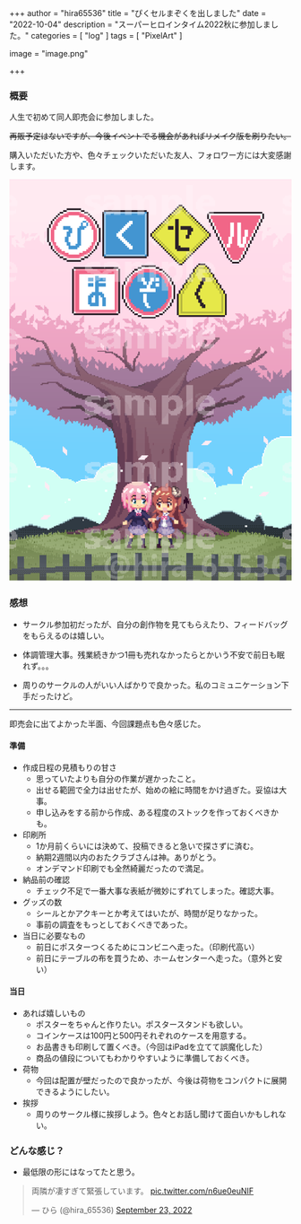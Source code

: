 +++
author = "hira65536"
title = "ぴくセルまぞくを出しました"
date = "2022-10-04"
description = "スーパーヒロインタイム2022秋に参加しました。"
categories = [
    "log"
]
tags = [
    "PixelArt"
]

image = "image.png"

+++

### 概要

人生で初めて同人即売会に参加しました。

~~再販予定はないですが、今後イベントでる機会があればリメイク版を刷りたい。~~<br>

購入いただいた方や、色々チェックいただいた友人、フォロワー方には大変感謝します。


![PixelMazoku表紙](blog_pixelMazoku_01_20220910.png)

### 感想

- サークル参加初だったが、自分の創作物を見てもらえたり、フィードバッグをもらえるのは嬉しい。
- 体調管理大事。残業続きかつ1冊も売れなかったらとかいう不安で前日も眠れず。。。

- 周りのサークルの人がいい人ばかりで良かった。私のコミュニケーション下手だったけど。

---

即売会に出てよかった半面、今回課題点も色々感じた。

#### 準備
 - 作成日程の見積もりの甘さ
   - 思っていたよりも自分の作業が遅かったこと。
   - 出せる範囲で全力は出せたが、始めの絵に時間をかけ過ぎた。妥協は大事。
   - 申し込みをする前から作成、ある程度のストックを作っておくべきかも。
 - 印刷所
   - 1か月前くらいには決めて、投稿できると急いで探さずに済む。
   - 納期2週間以内のおたクラブさんは神。ありがとう。
   - オンデマンド印刷でも全然綺麗だったので満足。
- 納品前の確認
  - チェック不足で一番大事な表紙が微妙にずれてしまった。確認大事。
 - グッズの数
   - シールとかアクキーとか考えてはいたが、時間が足りなかった。
   - 事前の調査をもっとしておくべきであった。
 - 当日に必要なもの
   - 前日にポスターつくるためにコンビニへ走った。（印刷代高い）
   - 前日にテーブルの布を買うため、ホームセンターへ走った。（意外と安い）

#### 当日
 - あれば嬉しいもの
    - ポスターをちゃんと作りたい。ポスタースタンドも欲しい。
    - コインケースは100円と500円それぞれのケースを用意する。
    - お品書きも印刷して置くべき。（今回はiPadを立てて誤魔化した）
    - 商品の値段についてもわかりやすいように準備しておくべき。
 - 荷物
    - 今回は配置が壁だったので良かったが、今後は荷物をコンパクトに展開できるようにしたい。
 - 挨拶
    - 周りのサークル様に挨拶しよう。色々とお話し聞けて面白いかもしれない。

### どんな感じ？

- 最低限の形にはなってたと思う。

<blockquote class="twitter-tweet"><p lang="ja" dir="ltr">両隣が凄すぎて緊張しています。 <a href="https://t.co/n6ue0euNIF">pic.twitter.com/n6ue0euNIF</a></p>&mdash; ひら (@hira_65536) <a href="https://twitter.com/hira_65536/status/1573134182125301760?ref_src=twsrc%5Etfw">September 23, 2022</a></blockquote> <script async src="https://platform.twitter.com/widgets.js" charset="utf-8"></script>